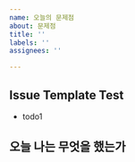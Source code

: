 ```yaml
---
name: 오늘의 문제점
about: 문제점
title: ''
labels: ''
assignees: ''

---
```


## Issue Template Test
- todo1
## 오늘 나는 무엇을 했는가
